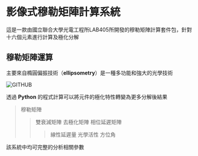 # 影像式穆勒矩陣計算系統

  這是一款由國立聯合大學光電工程所LAB405所開發的穆勒矩陣計算套件包，針對十六個元素進行計算及極化分解
  
  ## 穆勒矩陣運算
  
  主要來自橢圓偏振技術（**ellipsometry**）是一種多功能和強大的光學技術
  
  ![GITHUB](https://cdn.shopify.com/s/files/1/1026/4509/files/2016-04-27_13-39-34.png?14490630016723149717 "穆勒矩陣運算式")
  
  透過 **Python** 的程式計算可以將元件的極化特性轉變為更多分解後結果
  
  >穆勒矩陣
  >>雙衰減矩陣
  >>去極化矩陣
  >>相位延遲矩陣
  >>>線性延遲量
  >>>光學活性
  >>>方位角

該系統中均可完整的分析相關參數
